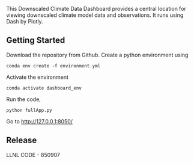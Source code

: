 This Downscaled Climate Data Dashboard provides a central location for viewing downscaled climate model data and observations. It runs using Dash by Plotly. 

Getting Started
----------------
Download the repository from Github. 
Create a python environment using 
```
conda env create -f environment.yml
```
Activate the environment
```
conda activate dashboard_env
```
Run the code, 
```
python fullApp.py
```
Go to http://127.0.0.1:8050/ 

Release
----------------
LLNL CODE - 850907
